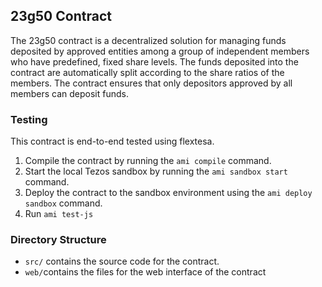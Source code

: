 ## 23g50 Contract

The 23g50 contract is a decentralized solution for managing funds deposited by approved entities among a group of independent members who have predefined, fixed share levels. The funds deposited into the contract are automatically split according to the share ratios of the members. The contract ensures that only depositors approved by all members can deposit funds.

### Testing

This contract is end-to-end tested using flextesa.

1. Compile the contract by running the `ami compile` command.
2. Start the local Tezos sandbox by running the `ami sandbox start` command.
3. Deploy the contract to the sandbox environment using the `ami deploy sandbox` command.
4. Run `ami test-js`

### Directory Structure
- `src/` contains the source code for the contract.
- `web/`contains the files for the web interface of the contract
